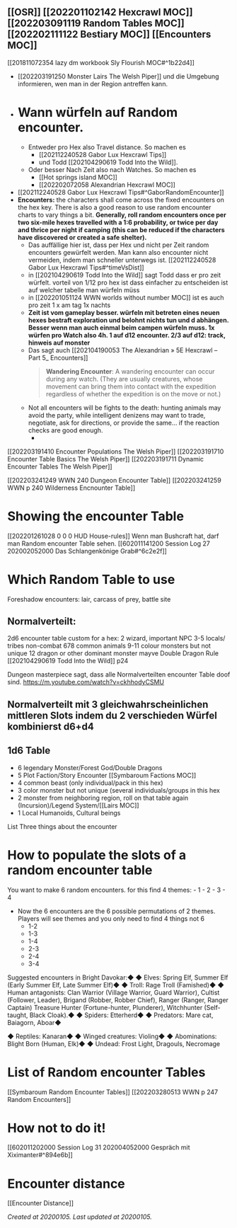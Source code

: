  [[OSR]] [[202201102142 Hexcrawl MOC]] [[202203091119 Random Tables MOC]] [[202202111122 Bestiary MOC]] [[Encounters MOC]]
---


[[201811072354 lazy dm workbook Sly Flourish MOC#^1b22d4]]

- [[202203191250 Monster Lairs The Welsh Piper]] und die Umgebung informieren, wen man in der Region antreffen kann.
- # Wann würfeln auf Random encounter. 
	- Entweder pro Hex also Travel distance. So machen es
		-  [[202112240528 Gabor Lux Hexcrawl Tips]] 
		- und Todd [[202104290619 Todd Into the Wild]].
	- Oder besser Nach Zeit also nach Watches. So machen es
		- [[Hot springs island MOC]]
		- [[202202072058 Alexandrian Hexcrawl MOC]]
-  [[202112240528 Gabor Lux Hexcrawl Tips#^GaborRandomEncounter]]
- **Encounters:** the characters shall come across the fixed encounters on the hex key. There is also a good reason to use random encounter charts to vary things a bit. **Generally, roll random encounters once per two six-mile hexes travelled with a 1:6 probability, or twice per day and thrice per night if camping (this can be reduced if the characters have discovered or created a safe shelter).**
	- Das auffällige hier ist, dass per Hex und nicht per Zeit random encounters gewürfelt werden. Man kann also encounter nicht vermeiden, indem man schneller unterwegs ist. [[202112240528 Gabor Lux Hexcrawl Tips#^timeVsDist]]
	- in [[202104290619 Todd Into the Wild]] sagt Todd dass er pro zeit würfelt. vorteil von 1/12 pro hex ist dass  einfacher zu entscheiden ist auf welcher tabelle man würfeln müss
	-  in [[202201051124 WWN worlds without number MOC]] ist es auch pro zeit 1 x am tag 1x nachts
	- **Zeit ist vom gameplay besser. würfeln mit betreten eines neuen hexes bestraft exploration und belohnt nichts tun und d abhängen. Besser wenn man auch einmal beim campen würfeln muss. 1x würfen pro Watch also 4h. 1 auf d12 encounter. 2/3 auf d12: track, hinweis auf monster**
	- Das sagt auch [[202104190053 The Alexandrian » 5E Hexcrawl – Part 5_ Encounters]]
		> **Wandering Encounter**: A wandering encounter can occur during any watch. (They are usually creatures, whose movement can bring them into contact with the expedition regardless of whether the expedition is on the move or not.)
	- Not all encounters will be fights to the death: hunting animals may avoid the party, while intelligent denizens may want to trade, negotiate, ask for directions, or provide the same… if the reaction checks are good enough.  
		- <!--Ich bin nich sicher, wie ich das werten soll. Die Scene mit dem Angriff von Iasogoi ist aus einem Random encounter entstanden, aber das Treffen von Raubkatzena auf dem Weg war total langweilig.  Als Pacingmechanik um einen Tradeoff zu schaffen: ich will wissen was dahinten ist. Nur noch ein Hex weiter.. Bei Kalmatta von Jason Hobbs gibt es immer mal Sessions, in denen die Spieler nichts spannenderes finden als ein random Encounter-->

[[202203191410 Encounter Populations The Welsh Piper]]
[[202203191710 Encounter Table Basics The Welsh Piper]]
[[202203191711 Dynamic Encounter Tables The Welsh Piper]]

[[202203241249 WWN 240 Dungeon Encounter Table]]
[[202203241259 WWN p 240 Wilderness Encnounter Table]]

# Showing the encounter Table
[[202201261028 0 0 0 HUD House-rules]]
Wenn man Bushcraft hat, darf man Random encounter Table sehen.
[[602011141200 Session Log 27 202002052000 Das Schlangenkönige Grab#^6c2e2f]]

# Which Random Table to use

Foreshadow encounters: lair, carcass of prey, battle site

## Normalverteilt:
2d6 encounter table custom for a hex: 2 wizard, important NPC 3-5 locals/ tribes non-combat
678 common animals
9-11 colour monsters but not unique
12 dragon or other dominant monster mayve Double Dragon Rule [[202104290619 Todd Into the Wild]] p24

Dungeon masterpiece sagt, dass alle Normalverteilten encounter Table doof sind.
https://m.youtube.com/watch?v=ckhhodyCSMU

## Normalverteilt mit 3 gleichwahrscheinlichen mittleren Slots indem du 2 verschieden Würfel kombinierst d6+d4

## 1d6 Table 
- 6 legendary Monster/Forest God/Double Dragons
- 5 Plot Faction/Story Encounter [[Symbaroum Factions MOC]]
- 4 common beast (only individual/pack in this hex)
- 3 color monster but not unique (several individuals/groups in this hex
- 2 monster from neighboring region, roll on that table again (Incursion)/Legend System/[[Lairs MOC]]
- 1 Local Humanoids, Cultural beings

List Three things about the encounter 

# How to populate the slots of a random encounter table
You want to make 6 random encounters. for this find 4 themes:
	- 1
	- 2
	- 3
	- 4
-  Now the 6 encounters are the 6 possible permutations of 2 themes. Players will see themes and you only need to find 4 things not 6
	- 1-2
	- 1-3
	- 1-4
	- 2-3
	- 2-4
	- 3-4



Suggested encounters in Bright Davokar:◆ ◆ Elves: Spring Elf, Summer Elf (Early Summer Elf, Late Summer Elf)◆
◆ Troll: Rage Troll (Famished)◆
◆ Human antagonists: Clan Warrior (Village Warrior, Guard Warrior), Cultist (Follower, Leader), Brigand (Robber, Robber Chief), Ranger (Ranger, Ranger Captain) Treasure Hunter (Fortune-hunter, Plunderer), Witchhunter (Self-taught, Black Cloak).◆ ◆ Spiders: Etterherd◆ ◆ Predators: Mare cat, Baiagorn, Aboar◆

◆ Reptiles: Kanaran◆
◆ Winged creatures: Violing◆ ◆ Abominations: Blight Born (Human, Elk)◆
◆ Undead: Frost Light, Dragouls, Necromage



# List of Random encounter Tables
[[Symbaroum Random Encounter Tables]]
[[202203280513 WWN p 247 Random Encounters]]
# How not to do it!
[[602011202000 Session Log 31 202004052000 Gespräch mit Xiximanter#^894e6b]]

# Encounter distance
[[Encounter Distance]]


_Created at 20200105._
_Last updated at 20200105._



